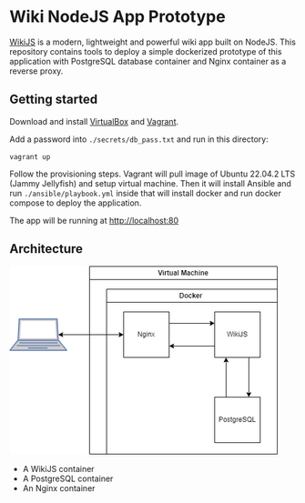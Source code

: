 Wiki NodeJS App Prototype
=========
[WikiJS](https://github.com/requarks/wiki) is a modern, lightweight and powerful wiki app built on NodeJS. This repository contains tools to deploy a simple dockerized prototype of this application with PostgreSQL database container and Nginx container as a reverse proxy. 

Getting started
---------------
Download and install [VirtualBox](https://www.virtualbox.org/wiki/Downloads) and [Vagrant](https://developer.hashicorp.com/vagrant/downloads).

Add a password into ```./secrets/db_pass.txt``` and run in this directory:
```
vagrant up
```
Follow the provisioning steps. Vagrant will pull image of Ubuntu 22.04.2 LTS (Jammy Jellyfish) and setup virtual machine. Then it will install Ansible and run ```./ansible/playbook.yml``` inside that will install docker and run docker compose to deploy the application.

The app will be running at [http://localhost:80](http://localhost:80)

Architecture
-----

![Architecture diagram](wiki_app_diagram.png)

* A WikiJS container
* A PostgreSQL container
* An Nginx container




